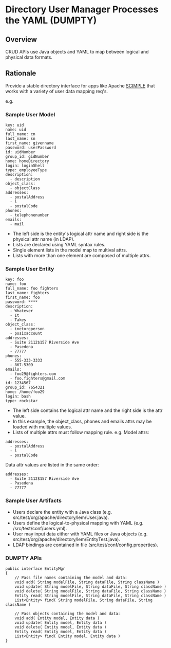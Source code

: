 # Directory User Manager Processes the YAML (DUMPTY)

## Overview

CRUD APIs use Java objects and YAML to map between logical and physical data formats.

## Rationale

Provide a stable directory interface for apps like Apache [SCIMPLE](https://directory.apache.org/scimple/) that works with a variety of user data mapping req's. 

e.g.

### Sample User Model

```
key: uid
name: uid
full_name: cn
last_name: sn
first_name: givenname
password: userPassword
id: uidNumber
group_id: gidNumber
home: homeDirectory  
login: loginShell
type: employeeType    
description: 
  - description
object_class: 
  - objectClass
addresses:
  - postalAddress
  - l
  - postalCode  
phones:
  - telephonenumber
emails:
  - mail
```

- The left side is the entity's logical attr name and right side is the physical attr name (in LDAP).
- Lists are declared using YAML syntax rules. 
- Single element lists in the model map to multival attrs. 
- Lists with more than one element are composed of multiple attrs.

### Sample User Entity

```
key: foo
name: foo
full_name: foo fighters
last_name: fighters
first_name: foo
password: ****
description: 
  - Whatever
  - It
  - Takes      
object_class:
  - inetorgperson
  - posixaccount
addresses:
  - Suite 2112$157 Riverside Ave
  - Pasedena
  - 77777
phones: 
  - 555-333-3333
  - 867-5309
emails:
  - foo29@fighters.com
  - foo.fighters@gmail.com
id: 1234567
group_id: 7654321
home: /home/foo29
login: bash
type: rockstar    
```

- The left side contains the logical attr name and the right side is the attr value.
- In this example, the object_class, phones and emails attrs may be loaded with multiple values.
- Lists of multiple attrs must follow mapping rule.
e.g. 
Model attrs: 
```
addresses:
  - postalAddress
  - l
  - postalCode
```

Data attr values are listed in the same order:
```
addresses:
  - Suite 2112$157 Riverside Ave
  - Pasedena
  - 77777
```

### Sample User Artifacts

- Users declare the entity with a Java class (e.g. src/test/org/apache/directory/lem/User.java).
- Users define the logical-to-physical mapping with YAML (e.g. /src/test/conf/users.yml).
- User may input data either with YAML files or Java objects (e.g. src/test/org/apache/directory/lem/EntityTest.java).
- LDAP bindings are contained in file (src/test/conf/config.properties).

### DUMPTY APIs

```
public interface EntityMgr 
{
    // Pass file names containing the model and data:
    void add( String modelFile, String dataFile, String className )
    void update( String modelFile, String dataFile, String className )
    void delete( String modelFile, String dataFile, String className )
    Entity read( String modelFile, String dataFile, String className )
    List<Entity> find( String modelFile, String dataFile, String className )
    
    // Pass objects containing the model and data:
    void add( Entity model, Entity data )
    void update( Entity model, Entity data )
    void delete( Entity model, Entity data )
    Entity read( Entity model, Entity data )
    List<Entity> find( Entity model, Entity data )
}
```
